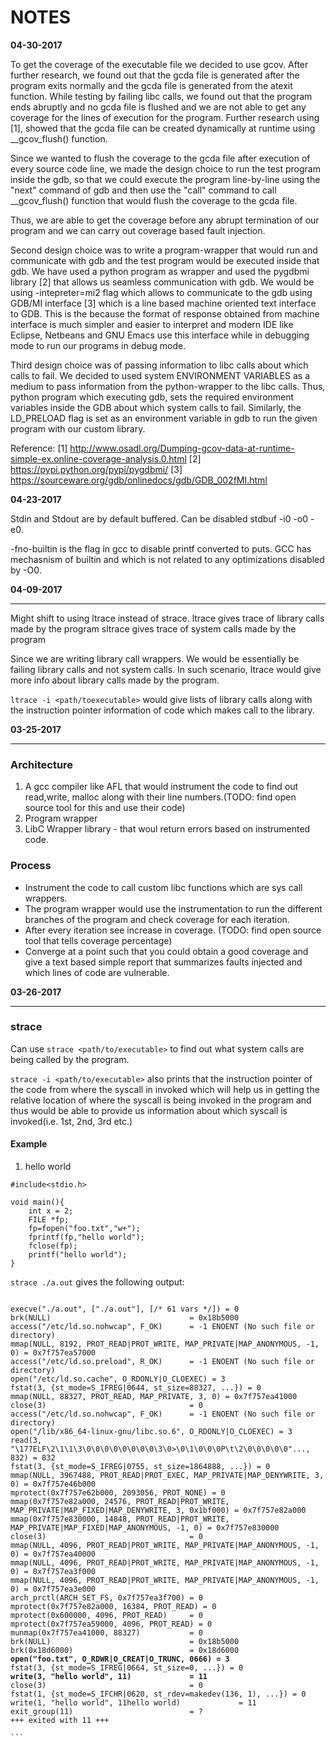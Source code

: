 # NOTES

**04-30-2017**

To get the coverage of the executable file we decided to use gcov. After further research,  we found out that the gcda file is generated after the program exits normally and the gcda file is generated from the atexit function. While testing by failing libc calls, we found out that the program ends abruptly and no gcda file is flushed and we are not able to get any coverage for the lines of execution for the program. Further research using [1],  showed that the gcda  file can be created dynamically at runtime using __gcov_flush() function.

Since we wanted to flush the coverage to the gcda file after execution of every source code line, we made the design choice to run the test program inside the gdb, so that we could execute the program line-by-line using the "next" command of gdb and then use the "call" command to call __gcov_flush() function that would flush the coverage to the gcda file.

Thus, we are able to get the coverage before any abrupt termination of our program and we can carry out coverage based fault injection.

Second design choice was to write a program-wrapper that would run and communicate with gdb and the test program would be executed inside that gdb. We have used a python program as wrapper and used the pygdbmi library [2] that allows us seamless communication with gdb. We would be using -intepreter=mi2 flag  which allows to communicate to the gdb using GDB/MI interface [3] which is a line based machine oriented text interface to GDB. This is the because the format of response obtained from machine interface is much simpler and easier to interpret and modern IDE like Eclipse, Netbeans and GNU Emacs use this interface while in debugging mode to run our programs in debug mode.  

Third design choice was of passing information to libc calls about which calls to fail. We decided to used system ENVIRONMENT VARIABLES as a medium to pass information from the python-wrapper to the libc calls. Thus, python program which executing gdb, sets the required environment variables inside the GDB about which system calls to fail. Similarly, the LD_PRELOAD flag is set as an environment variable in gdb to run the given program with our custom library.

Reference:
[1] http://www.osadl.org/Dumping-gcov-data-at-runtime-simple-ex.online-coverage-analysis.0.html
[2] https://pypi.python.org/pypi/pygdbmi/
[3] https://sourceware.org/gdb/onlinedocs/gdb/GDB_002fMI.html

**04-23-2017**

Stdin and Stdout are by default buffered. Can be disabled stdbuf -i0 -o0 -e0.

-fno-builtin is the flag in gcc to disable printf converted to puts. GCC has mechasnism of builtin and which is not related to any optimizations disabled by -O0.

**04-09-2017**
<hr>

Might shift to using ltrace instead of strace.
ltrace gives trace of library calls made by the program
sltrace gives trace of system calls made by the program

Since we are writing library call wrappers. We would be essentially be failing library calls and not system calls. In such scenario, ltrace would give more info about library calls made by the program.

`ltrace -i <path/toexecutable>` would give lists of library calls along with the instruction pointer information of code which makes call to the library.

**03-25-2017**
<hr>

### Architecture
1. A gcc compiler like AFL that would instrument the code to find out read,write, malloc along with their line numbers.(TODO: find open source tool for this and use their code)    
2. Program wrapper
3. LibC Wrapper library - that woul return errors based on instrumented code.

### Process
- Instrument the code to call custom libc functions which are sys call wrappers.
- The program wrapper would use the instrumentation to run the different branches of the program and check coverage for each iteration.
- After every iteration see increase in coverage. (TODO: find open source tool that tells coverage percentage)  
- Converge at a point such that you could obtain a good coverage and give a text based simple report that summarizes faults injected and which lines of code are vulnerable.

**03-26-2017**
<hr>

### strace
Can use `strace <path/to/executable>` to find out what system calls are being called by the program.    

`strace -i <path/to/executable>` also prints that the instruction pointer of the code from where the syscall in invoked which will help us in getting the relative location of where the syscall is being invoked in the program and thus would be able to provide us information about which syscall is invoked(i.e. 1st, 2nd, 3rd etc.)

#### Example
1. hello world    
```
#include<stdio.h>

void main(){
    int x = 2;
    FILE *fp;
    fp=fopen("foo.txt","w+");
    fprintf(fp,"hello world");
    fclose(fp);
    printf("hello world");
}
```
`strace ./a.out` gives the following output:
<pre><code>
execve("./a.out", ["./a.out"], [/* 61 vars */]) = 0
brk(NULL)                               = 0x18b5000
access("/etc/ld.so.nohwcap", F_OK)      = -1 ENOENT (No such file or directory)
mmap(NULL, 8192, PROT_READ|PROT_WRITE, MAP_PRIVATE|MAP_ANONYMOUS, -1, 0) = 0x7f757ea57000
access("/etc/ld.so.preload", R_OK)      = -1 ENOENT (No such file or directory)
open("/etc/ld.so.cache", O_RDONLY|O_CLOEXEC) = 3
fstat(3, {st_mode=S_IFREG|0644, st_size=88327, ...}) = 0
mmap(NULL, 88327, PROT_READ, MAP_PRIVATE, 3, 0) = 0x7f757ea41000
close(3)                                = 0
access("/etc/ld.so.nohwcap", F_OK)      = -1 ENOENT (No such file or directory)
open("/lib/x86_64-linux-gnu/libc.so.6", O_RDONLY|O_CLOEXEC) = 3
read(3, "\177ELF\2\1\1\3\0\0\0\0\0\0\0\0\3\0>\0\1\0\0\0P\t\2\0\0\0\0\0"..., 832) = 832
fstat(3, {st_mode=S_IFREG|0755, st_size=1864888, ...}) = 0
mmap(NULL, 3967488, PROT_READ|PROT_EXEC, MAP_PRIVATE|MAP_DENYWRITE, 3, 0) = 0x7f757e46b000
mprotect(0x7f757e62b000, 2093056, PROT_NONE) = 0
mmap(0x7f757e82a000, 24576, PROT_READ|PROT_WRITE, MAP_PRIVATE|MAP_FIXED|MAP_DENYWRITE, 3, 0x1bf000) = 0x7f757e82a000
mmap(0x7f757e830000, 14848, PROT_READ|PROT_WRITE, MAP_PRIVATE|MAP_FIXED|MAP_ANONYMOUS, -1, 0) = 0x7f757e830000
close(3)                                = 0
mmap(NULL, 4096, PROT_READ|PROT_WRITE, MAP_PRIVATE|MAP_ANONYMOUS, -1, 0) = 0x7f757ea40000
mmap(NULL, 4096, PROT_READ|PROT_WRITE, MAP_PRIVATE|MAP_ANONYMOUS, -1, 0) = 0x7f757ea3f000
mmap(NULL, 4096, PROT_READ|PROT_WRITE, MAP_PRIVATE|MAP_ANONYMOUS, -1, 0) = 0x7f757ea3e000
arch_prctl(ARCH_SET_FS, 0x7f757ea3f700) = 0
mprotect(0x7f757e82a000, 16384, PROT_READ) = 0
mprotect(0x600000, 4096, PROT_READ)     = 0
mprotect(0x7f757ea59000, 4096, PROT_READ) = 0
munmap(0x7f757ea41000, 88327)           = 0
brk(NULL)                               = 0x18b5000
brk(0x18d6000)                          = 0x18d6000
<b>open("foo.txt", O_RDWR|O_CREAT|O_TRUNC, 0666) = 3</b>
fstat(3, {st_mode=S_IFREG|0664, st_size=0, ...}) = 0
<b>write(3, "hello world", 11)             = 11</b>
close(3)                                = 0
fstat(1, {st_mode=S_IFCHR|0620, st_rdev=makedev(136, 1), ...}) = 0
write(1, "hello world", 11hello world)             = 11
exit_group(11)                          = ?
+++ exited with 11 +++

```
